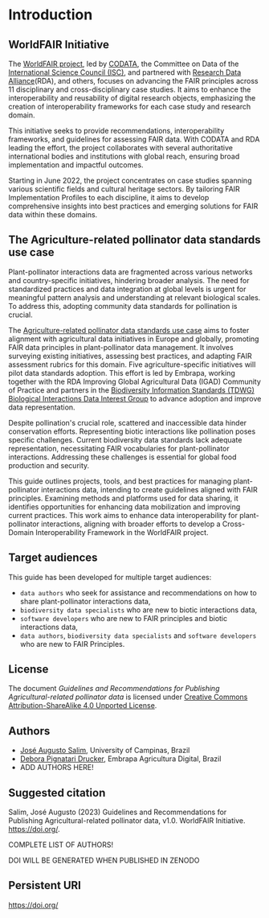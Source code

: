 # Introduction

## WorldFAIR Initiative

The [WorldFAIR project](https://worldfair-project.eu/), led by [CODATA](https://codata.org/), the  Committee on Data of the [International Science Council (ISC)](https://council.science/), and partnered with [Research Data Alliance](https://rd-alliance.org/)(RDA), and others, focuses on advancing the FAIR principles across 11 disciplinary and cross-disciplinary case studies. It aims to enhance the interoperability and reusability of digital research objects, emphasizing the creation of interoperability frameworks for each case study and research domain.

This initiative seeks to provide recommendations, interoperability frameworks, and guidelines for assessing FAIR data. With CODATA and RDA leading the effort, the project collaborates with several authoritative international bodies and institutions with global reach, ensuring broad implementation and impactful outcomes.

Starting in June 2022, the project concentrates on case studies spanning various scientific fields and cultural heritage sectors. By tailoring FAIR Implementation Profiles to each discipline, it aims to develop comprehensive insights into best practices and emerging solutions for FAIR data within these domains.

## The Agriculture-related pollinator data standards use case

Plant-pollinator interactions data are fragmented across various networks and country-specific initiatives, hindering broader analysis. The need for standardized practices and data integration at global levels is urgent for meaningful pattern analysis and understanding at relevant biological scales. To address this, adopting community data standards for pollination is crucial.

The [Agriculture-related pollinator data standards use case](https://worldfair-project.eu/agricultural-biodiversity/) aims to foster alignment with agricultural data initiatives in Europe and globally, promoting FAIR data principles in plant-pollinator data management. It involves surveying existing initiatives, assessing best practices, and adapting FAIR assessment rubrics for this domain. Five agriculture-specific initiatives will pilot data standards adoption. This effort is led by Embrapa, working together with the RDA Improving Global Agricultural Data (IGAD) Community of Practice and partners in the [Biodiversity Information Standards (TDWG) Biological Interactions Data Interest Group](https://www.tdwg.org/community/interaction/) to advance adoption and improve data representation.

Despite pollination's crucial role, scattered and inaccessible data hinder conservation efforts. Representing biotic interactions like pollination poses specific challenges. Current biodiversity data standards lack adequate representation, necessitating FAIR vocabularies for plant-pollinator interactions. Addressing these challenges is essential for global food production and security.

This guide outlines projects, tools, and best practices for managing plant-pollinator interactions data, intending to create guidelines aligned with FAIR principles. Examining methods and platforms used for data sharing, it identifies opportunities for enhancing data mobilization and improving current practices. This work aims to enhance data interoperability for plant-pollinator interactions, aligning with broader efforts to develop a Cross-Domain Interoperability Framework in the WorldFAIR project.

## Target audiences

This guide has been developed for multiple target audiences:
- `data authors` who seek for assistance and recommendations on how to share plant-pollinator interactions data,
- `biodiversity data specialists` who are new to biotic interactions data,
- `software developers` who are new to FAIR principles and biotic interactions data,
- `data authors`, `biodiversity data specialists` and `software developers` who are new to FAIR Principles.

## License

The document *Guidelines and Recommendations for Publishing Agricultural-related pollinator data* is licensed under [Creative Commons Attribution-ShareAlike 4.0 Unported License](https://creativecommons.org/licenses/by-sa/4.0/).

## Authors

- [José Augusto Salim](https://orcid.org/0000-0002-8675-7068), University of Campinas, Brazil
- [Debora Pignatari Drucker](https://orcid.org/0000-0003-4177-1322), Embrapa Agricultura Digital, Brazil
- ADD AUTHORS HERE!


## Suggested citation

Salim, José Augusto (2023) Guidelines and Recommendations for Publishing Agricultural-related pollinator data, v1.0. WorldFAIR Initiative. https://doi.org/.

COMPLETE LIST OF AUTHORS!

DOI WILL BE GENERATED WHEN PUBLISHED IN ZENODO

## Persistent URI

https://doi.org/